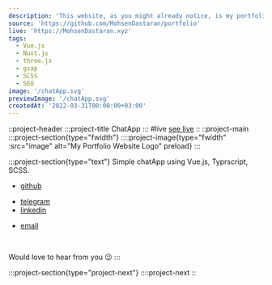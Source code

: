 ```yaml
---
description: 'This website, as you might already notice, is my portfolio. I am using it to showcase what I learn and what I can do. It was built with the cutting-edge framework Nuxt'
source: 'https://github.com/MohsenDastaran/portfolio'
live: 'https://MohsenDastaran.xyz'
tags:
  - Vue.js
  - Nuxt.js
  - three.js
  - gsap
  - SCSS
  - SEO
image: '/chatApp.svg'
previewImage: '/chatApp.svg'
createdAt: '2022-03-31T00:00:00+03:00'
---
```


::project-header
:::project-title
ChatApp
:::
#live
[see live](https://trita-chat-app.netlify.app/)
::
::project-main
:::project-section{type="fwidth"}
::::project-image{type="fwidth" :src="image" alt="My Portfolio Website Logo" preload}
:::

:::project-section{type="text"}
Simple chatApp using Vue.js, Typrscript, SCSS.

- [github](https://github.com/MohsenDastaran)
<!-- - [twitter](https://twitter.com/MohsenDastaran_) -->
- [telegram](https://t.me/MohsenDastaran)
- [linkedin](https://www.linkedin.com/in/MohsenDastaran)
<!-- - [blog](https://blog.MohsenDastaran.xyz) -->
- [email](mailto:mohsen.dastaran@gmail.com)

<br />

Would love to hear from you :wink:
:::

:::project-section{type="project-next"}
::::project-next
::
